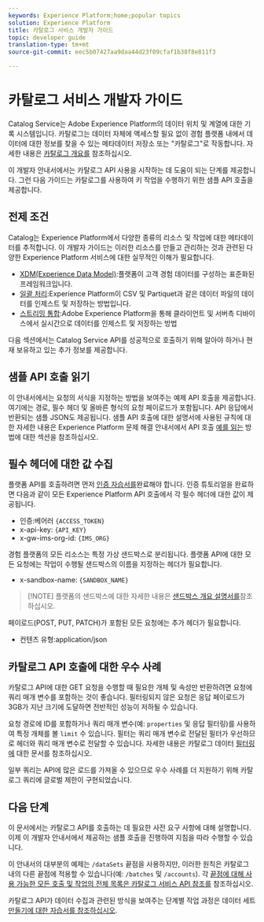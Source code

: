 ```yaml
---
keywords: Experience Platform;home;popular topics
solution: Experience Platform
title: 카탈로그 서비스 개발자 가이드
topic: developer guide
translation-type: tm+mt
source-git-commit: eec5b07427aa9daa44d23f09cfaf1b38f8e811f3

---
```



# 카탈로그 서비스 개발자 가이드

Catalog Service는 Adobe Experience Platform의 데이터 위치 및 계열에 대한 기록 시스템입니다. 카탈로그는 데이터 자체에 액세스할 필요 없이 경험 플랫폼 내에서 데이터에 대한 정보를 찾을 수 있는 메타데이터 저장소 또는 &quot;카탈로그&quot;로 작동합니다. 자세한 내용은 [카탈로그 개요를](../home.md) 참조하십시오.

이 개발자 안내서에서는 카탈로그 API 사용을 시작하는 데 도움이 되는 단계를 제공합니다. 그런 다음 가이드는 카탈로그를 사용하여 키 작업을 수행하기 위한 샘플 API 호출을 제공합니다.

## 전제 조건

Catalog는 Experience Platform에서 다양한 종류의 리소스 및 작업에 대한 메타데이터를 추적합니다. 이 개발자 가이드는 이러한 리소스를 만들고 관리하는 것과 관련된 다양한 Experience Platform 서비스에 대한 실무적인 이해가 필요합니다.

* [XDM(Experience Data Model)](../../xdm/home.md):플랫폼이 고객 경험 데이터를 구성하는 표준화된 프레임워크입니다.
* [일괄 처리](../../ingestion/batch-ingestion/overview.md):Experience Platform이 CSV 및 Partiquet과 같은 데이터 파일의 데이터를 인제스트 및 저장하는 방법입니다.
* [스트리밍 통합](../../ingestion/streaming-ingestion/overview.md):Adobe Experience Platform을 통해 클라이언트 및 서버측 디바이스에서 실시간으로 데이터를 인제스트 및 저장하는 방법

다음 섹션에서는 Catalog Service API를 성공적으로 호출하기 위해 알아야 하거나 현재 보유하고 있는 추가 정보를 제공합니다.

## 샘플 API 호출 읽기

이 안내서에서는 요청의 서식을 지정하는 방법을 보여주는 예제 API 호출을 제공합니다. 여기에는 경로, 필수 헤더 및 올바른 형식의 요청 페이로드가 포함됩니다. API 응답에서 반환되는 샘플 JSON도 제공됩니다. 샘플 API 호출에 대한 설명서에 사용된 규칙에 대한 자세한 내용은 Experience Platform 문제 해결 안내서에서 API 호출 [예를 읽는](../../landing/troubleshooting.md#how-do-i-format-an-api-request) 방법에 대한 섹션을 참조하십시오.

## 필수 헤더에 대한 값 수집

플랫폼 API를 호출하려면 먼저 [인증 자습서를](../../tutorials/authentication.md)완료해야 합니다. 인증 튜토리얼을 완료하면 다음과 같이 모든 Experience Platform API 호출에서 각 필수 헤더에 대한 값이 제공됩니다.

* 인증:베어러 `{ACCESS_TOKEN}`
* x-api-key: `{API_KEY}`
* x-gw-ims-org-id: `{IMS_ORG}`

경험 플랫폼의 모든 리소스는 특정 가상 샌드박스로 분리됩니다. 플랫폼 API에 대한 모든 요청에는 작업이 수행될 샌드박스의 이름을 지정하는 헤더가 필요합니다.

* x-sandbox-name: `{SANDBOX_NAME}`

>[!NOTE] 플랫폼의 샌드박스에 대한 자세한 내용은 [샌드박스 개요 설명서를](../../sandboxes/home.md)참조하십시오.

페이로드(POST, PUT, PATCH)가 포함된 모든 요청에는 추가 헤더가 필요합니다.

* 컨텐츠 유형:application/json

## 카탈로그 API 호출에 대한 우수 사례

카탈로그 API에 대한 GET 요청을 수행할 때 필요한 개체 및 속성만 반환하려면 요청에 쿼리 매개 변수를 포함하는 것이 좋습니다. 필터링되지 않은 요청은 응답 페이로드가 3GB가 지난 크기에 도달하면 전반적인 성능이 저하될 수 있습니다.

요청 경로에 ID를 포함하거나 쿼리 매개 변수(예: `properties` 및 응답 필터링)를 사용하여 특정 개체를 볼 `limit` 수 있습니다. 필터는 쿼리 매개 변수로 전달된 필터가 우선하므로 헤더와 쿼리 매개 변수로 전달할 수 있습니다. 자세한 내용은 카탈로그 데이터 [필터링에](filter-data.md) 대한 문서를 참조하십시오.

일부 쿼리는 API에 많은 로드를 가져올 수 있으므로 우수 사례를 더 지원하기 위해 카탈로그 쿼리에 글로벌 제한이 구현되었습니다.

## 다음 단계

이 문서에서는 카탈로그 API를 호출하는 데 필요한 사전 요구 사항에 대해 설명합니다. 이제 이 개발자 안내서에서 제공하는 샘플 호출을 진행하여 지침을 따라 수행할 수 있습니다.

이 안내서의 대부분의 예제는 `/dataSets` 끝점을 사용하지만, 이러한 원칙은 카탈로그 내의 다른 끝점에 적용할 수 있습니다(예: `/batches` 및 `/accounts`). 각 [끝점에 대해 사용 가능한 모든 호출 및 작업의 전체 목록은 카탈로그 서비스 API 참조를](https://www.adobe.io/apis/experienceplatform/home/api-reference.html#!acpdr/swagger-specs/catalog.yaml) 참조하십시오.

카탈로그 API가 데이터 수집과 관련된 방식을 보여주는 단계별 작업 과정은 데이터 세트 [만들기에 대한 자습서를 참조하십시오](../datasets/create.md).
